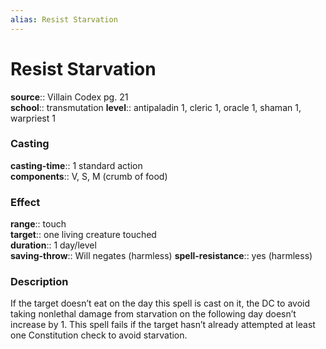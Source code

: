 ```yaml
---
alias: Resist Starvation
---
```


# Resist Starvation 

**source**:: Villain Codex pg. 21  
**school**:: transmutation
**level**:: antipaladin 1, cleric 1, oracle 1, shaman 1, warpriest 1

### Casting 

**casting-time**:: 1 standard action  
**components**:: V, S, M (crumb of food)

### Effect 

**range**:: touch  
**target**:: one living creature touched  
**duration**:: 1 day/level  
**saving-throw**:: Will negates (harmless)
**spell-resistance**:: yes (harmless)

### Description 

If the target doesn’t eat on the day this spell is cast on it, the DC to avoid taking nonlethal damage from starvation on the following day doesn’t increase by 1. This spell fails if the target hasn’t already attempted at least one Constitution check to avoid starvation.
